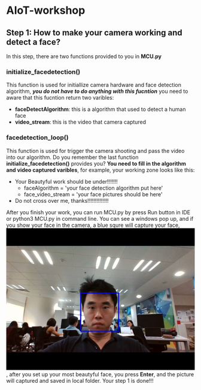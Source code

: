 # AIoT-workshop

## Step 1: How to make your camera working and detect a face?

In this step, there are two functions provided to you in **MCU.py**
### initialize_facedetection()
This function is used for initiallize camera hardware and face detection algorithm, ***you do not have to do anything with this fucntion***
you need to aware that this fucntion return two varibles:
+ **faceDetectAlgorithm**: this is a algorithm that used to detect a human face 
+ **video_stream**: this is the video that camera captured
### facedetection_loop()
This function is used for trigger the camera shooting and pass the video into our algorithm. Do you remember the last function **initialize_facedetection()** provides you? **You need to fill in the algorithm and video captured varibles**, for example, your working zone looks like this: 
+  Your Beautyful work should be under!!!!!!!
    + faceAlgorithm = 'your face detection algorithm put here' 
    + face_video_stream = 'your face pictures should be here' 
+ Do not cross over me, thanks!!!!!!!!!!!!!! 

After you finish your work, you can run MCU.py by press Run button in IDE or python3 MCU.py in command line. You can see a windows pop up, and if you show your face in the camera, a blue squre will capture your face,![Image example](20200109105148.jpg), after you set up your most beautyful face, you press **Enter**, and the picture will captured and saved in local folder. Your step 1 is done!!!


